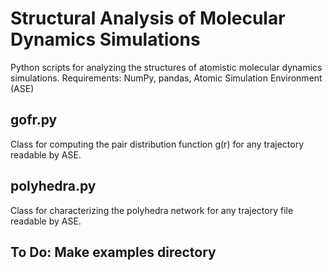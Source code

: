 # Structural Analysis of Molecular Dynamics Simulations
Python scripts for analyzing the structures of atomistic molecular dynamics simulations. Requirements: NumPy, pandas, Atomic Simulation Environment (ASE)

## gofr.py
Class for computing the pair distribution function g(r) for any trajectory readable by ASE. 

## polyhedra.py
Class for characterizing the polyhedra network for any trajectory file readable by ASE.

## To Do: Make examples directory
